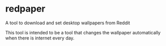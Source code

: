 # redpaper
A tool to download and set desktop wallpapers from Reddit

This tool is intended to be a tool that changes the wallpaper
automatically when there is internet every day.
